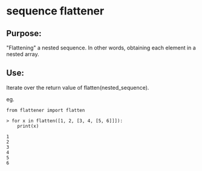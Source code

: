 # sequence flattener

## Purpose:
"Flattening" a nested sequence. In other words, obtaining each element in a nested array.

## Use:
Iterate over the return value of flatten(nested_sequence).

eg.

```
from flattener import flatten

> for x in flatten([1, 2, [3, 4, [5, 6]]]):
    print(x)

1
2
3
4
5
6
```
